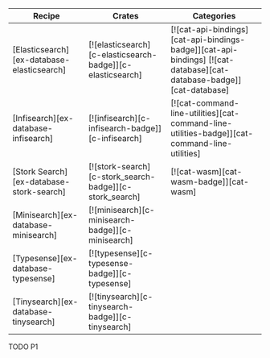 | Recipe | Crates | Categories |
|--------|--------|------------|
| [Elasticsearch][ex-database-elasticsearch] | [![elasticsearch][c-elasticsearch-badge]][c-elasticsearch] | [![cat-api-bindings][cat-api-bindings-badge]][cat-api-bindings] [![cat-database][cat-database-badge]][cat-database] |
| [Infisearch][ex-database-infisearch] | [![infisearch][c-infisearch-badge]][c-infisearch] | [![cat-command-line-utilities][cat-command-line-utilities-badge]][cat-command-line-utilities] |
| [Stork Search][ex-database-stork-search] | [![stork-search][c-stork_search-badge]][c-stork_search] | [![cat-wasm][cat-wasm-badge]][cat-wasm] |
| [Minisearch][ex-database-minisearch] | [![minisearch][c-minisearch-badge]][c-minisearch] |  |
| [Typesense][ex-database-typesense] | [![typesense][c-typesense-badge]][c-typesense] |  |
| [Tinysearch][ex-database-tinysearch] | [![tinysearch][c-tinysearch-badge]][c-tinysearch] |  |

<div class="hidden">
TODO P1
</div>

